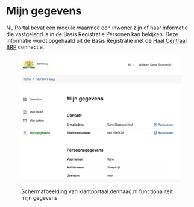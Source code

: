 # Mijn gegevens

NL Portal bevat een module waarmee een inwoner zijn of haar informatie die vastgelegd is in de Basis Registratie Personen kan bekijken. Deze informatie wordt opgehaald uit de Basis Registratie met de [Haal Centraal BRP](https://vng.nl/projecten/haal-centraal-gegevens-ophalen-bij-basisregistraties) connectie.

<figure><img src="../../../.gitbook/assets/image (28).png" alt=""><figcaption><p>Schermafbeelding van klantportaal.denhaag.nl functionaliteit mijn gegevens</p></figcaption></figure>
